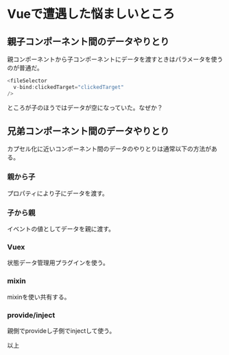 # Vueで遭遇した悩ましいところ

## 親子コンポーネント間のデータやりとり

親コンポーネントから子コンポーネントにデータを渡すときはパラメータを使うのが普通だ。

```js
<fileSelector
  v-bind:clickedTarget="clickedTarget"
/>
```
ところが子のほうではデータが空になっていた。なぜか？


## 兄弟コンポーネント間のデータやりとり

カプセル化に近いコンポーネント間のデータのやりとりは通常以下の方法がある。

### 親から子

プロパティにより子にデータを渡す。

### 子から親

イベントの値としてデータを親に渡す。

### Vuex

状態データ管理用プラグインを使う。

### mixin

mixinを使い共有する。

### provide/inject

親側でprovideし子側でinjectして使う。

以上
